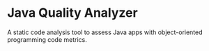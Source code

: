 # Java Quality Analyzer

A static code analysis tool to assess Java apps with object-oriented programming code metrics.